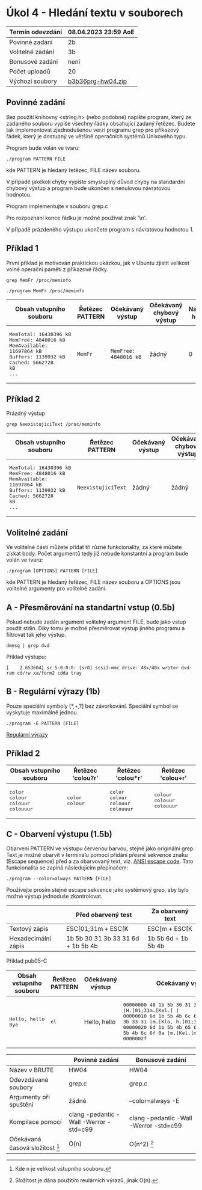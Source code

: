 # Úkol 4 - Hledání textu v souborech

| Termín odevzdání | 08.04.2023 23:59 AoE                                                                         |
|------------------|------------------------------------------------------------------------------------------------|
| Povinné zadání   | 2b                                                                      |
| Volitelné zadání | 3b                                                                                        |
| Bonusové zadání  | není                                                                    |
| Počet uploadů    | 20                                                                                             |
| Výchozí soubory  | [b3b36prg-hw04.zip](files/b3b36prg-hw04.zip) |



## Povinné zadání

Bez použití knihovny <string.h> (nebo podobné) napište program, který ze zadaného souboru vypíše všechny řádky obsahující zadaný řetězec. Budete tak implementovat zjednodušenou verzi programu grep pro příkazový řádek, který je dostupný ve většině operačních systémů Unixového typu.

Program bude volán ve tvaru:

```
./program PATTERN FILE
```

kde PATTERN je hledaný řetězec, FILE název souboru.

V případě jakékoli chyby vypište smysluplný důvod chyby na standardní chybový výstup a program bude ukončen s nenulovou návratovou hodnotou.

Program implementujte v souboru grep.c

Pro rozpoznání konce řádku je možné používat znak '\n'.

V případě prázdeného výstupu ukončete program s návratovou hodnotou 1.

## Příklad 1

První příklad je motivován praktickou ukázkou, jak v Ubuntu zjistit velikost volné operační paměti z příkazové řádky.

```
grep MemFr /proc/meminfo
```

```
./program MemFr /proc/meminfo
```


| Obsah vstupního souboru                                                                                                                                                   | Řetězec PATTERN | Očekávaný výstup                   | Očekávaný chybový výstup | Návratová hodnota |
|---------------------------------------------------------------------------------------------------------------------------------------------------------------------------|-----------------|------------------------------------|--------------------------|-------------------|
| <pre>MemTotal:       16430396 kB<br>MemFree:         4848016 kB<br>MemAvailable:   11697864 kB<br>Buffers:         1139932 kB<br>Cached:          5662728 kB<br>...</pre> | ```MemFr```     | ```MemFree:         4848016 kB```  | žádný                    | 0                 |

## Příklad 2
Prázdný výstup

```
grep NeexistujiciText /proc/meminfo
```

| Obsah vstupního souboru                                                                                                                                                   | Řetězec PATTERN        | Očekávaný výstup | Očekávaný chybový výstup | Návratová hodnota |
|---------------------------------------------------------------------------------------------------------------------------------------------------------------------------|------------------------|------------------|--------------------------|-------------------|
| <pre>MemTotal:       16430396 kB<br>MemFree:         4848016 kB<br>MemAvailable:   11697864 kB<br>Buffers:         1139932 kB<br>Cached:          5662728 kB<br>...</pre> | ```NeexistujiciText``` | žádný            | žádný                    | 1                 |


## Volitelné zadání

Ve volitelné části můžete přidat tři různé funkcionality, za které můžete získat body. Počet argumentů tedy již nebude konstantní a program bude volán ve tvaru:

```
./program [OPTIONS] PATTERN [FILE]
```

kde PATTERN je hledaný řetězec, FILE název souboru a OPTIONS jsou volitelné argumenty pro volitelné zadání.

## A - Přesměrování na standartní vstup (0.5b)

Pokud nebude zadán argument volitelný argument FILE, bude jako vstup použit stdin. Díky tomu je možné přesměrovat výstup jiného programu a filtrovat tak jeho výstup.

```
dmesg | grep dvd
```

Příklad výstupu:

```
[    2.653604] sr 5:0:0:0: [sr0] scsi3-mmc drive: 48x/48x writer dvd-ram cd/rw xa/form2 cdda tray
```

## B - Regulární výrazy (1b)

Pouze speciální symboly [*,+,?] bez závorkování. Speciální symbol se vyskytuje maximálně jednou.

```
./program -E PATTERN [FILE]
```

[Regulární výrazy](https://en.wikipedia.org/wiki/Regular_expression)

## Příklad 2

| Obsah vstupního souboru                           | Řetězec 'colou?r'          | Řetězec 'colou*r'                                 | Řetězec 'colou+r'                        |
|---------------------------------------------------|----------------------------|---------------------------------------------------|------------------------------------------|
| <pre>color<br>colour<br>colouur<br>colouuur</pre> | <pre>color<br>colour</pre> | <pre>color<br>colour<br>colouur<br>colouuur</pre> | <pre>colour<br>colouur<br>colouuur</pre> |

## C - Obarvení výstupu (1.5b)

Obarvení PATTERN ve výstupu červenou barvou, stejně jako originální grep. Text je možné obarvit v terminálu pomocí přidání přesné sekvence znaku (Escape sequence) před a za obarvovaný text, viz. [ANSI escape code](https://en.wikipedia.org/wiki/ANSI_escape_code). Tato funkcionalita se zapíná následujícím přepínačem:

```
./program --color=always PATTERN [FILE]
```

Používejte prosím stejné escape sekvence jako systémový grep, aby bylo možné výstup jednoduše zkontrolovat.

|                     | Před obarvený test                   | Za obarvený text    |
|---------------------|--------------------------------------|---------------------|
| Textový zápis       | ESC[01;31m + ESC[K                   | ESC[m + ESC[K       |
| Hexadecimální zápis | 1b 5b 30 31 3b 33 31 6d + 1b 5b 4b   | 1b 5b 6d + 1b 5b 4b |

Příklad pub05-C

| Obsah vstupního souboru        | Řetězec PATTERN | Očekávaný výstup | Očekávaný výstup (hexdump -C)                                                                                                                                                                                                                                                     |
|--------------------------------|-----------------|------------------|-----------------------------------------------------------------------------------------------------------------------------------------------------------------------------------------------------------------------------------------------------------------------------------|
| <pre>Hello, hello<br>Bye</pre> | <pre>el</pre>   | Hello, hello     | <pre>00000000  48 1b 5b 30 31 3b 33 31  6d 1b 5b 4b 65 6c 1b 5b  \|H.[01;31m.[Kel.[ \|<br>00000010  6d 1b 5b 4b 6c 6f 2c 20  68 1b 5b 30 31 3b 33 31  \|m.[Klo, h.[01;31 \|<br>00000020  6d 1b 5b 4b 65 6c 1b 5b  6d 1b 5b 4b 6c 6f 0a     \|m.[Kel.[m.[Klo. \|<br>0000002f</pre> |


|                                 | Povinné zadání                         | Bonusové zadání                        |
|---------------------------------|----------------------------------------|----------------------------------------|
| Název v BRUTE                   | HW04                                   | HW04                                   |    
| Odevzdávané soubory             | grep.c                                 | grep.c                                 |
| Argumenty při spuštění          | žádné                                  | –color=always -E                       |
| Kompilace pomocí                | clang -pedantic -Wall -Werror -std=c99 | clang -pedantic -Wall -Werror -std=c99 |
| Očekávaná časová složitost [^1] | O(n)                                   | O(n^2) [^2]                            |

[^1]: Kde n je velikost vstupního souboru. 
[^2]: Složitost je dána použitím reulárních výrazů, jinak O(n).




